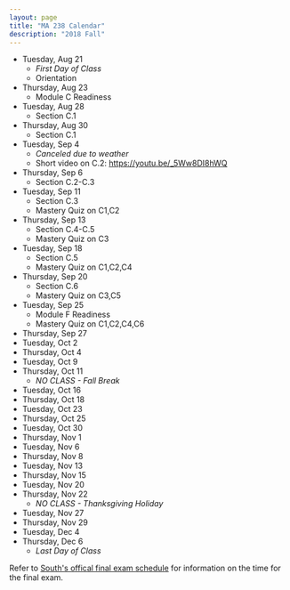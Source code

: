 ```yaml
---
layout: page
title: "MA 238 Calendar"
description: "2018 Fall"
---
```


- Tuesday, Aug 21
  - *First Day of Class*
  - Orientation
- Thursday, Aug 23
  - Module C Readiness
- Tuesday, Aug 28
  - Section C.1
- Thursday, Aug 30
  - Section C.1
- Tuesday, Sep 4
  - *Canceled due to weather*
  - Short video on C.2: <https://youtu.be/_5Ww8DI8hWQ>
- Thursday, Sep 6
  - Section C.2-C.3
- Tuesday, Sep 11
  - Section C.3
  - Mastery Quiz on C1,C2
- Thursday, Sep 13
  - Section C.4-C.5
  - Mastery Quiz on C3
- Tuesday, Sep 18
  - Section C.5
  - Mastery Quiz on C1,C2,C4
- Thursday, Sep 20
  - Section C.6
  - Mastery Quiz on C3,C5
- Tuesday, Sep 25
  - Module F Readiness
  - Mastery Quiz on C1,C2,C4,C6
- Thursday, Sep 27
- Tuesday, Oct 2
- Thursday, Oct 4
- Tuesday, Oct 9
- Thursday, Oct 11
  - *NO CLASS - Fall Break*
- Tuesday, Oct 16
- Thursday, Oct 18
- Tuesday, Oct 23
- Thursday, Oct 25
- Tuesday, Oct 30
- Thursday, Nov 1
- Tuesday, Nov 6
- Thursday, Nov 8
- Tuesday, Nov 13
- Thursday, Nov 15
- Tuesday, Nov 20
- Thursday, Nov 22
  - *NO CLASS - Thanksgiving Holiday*
- Tuesday, Nov 27
- Thursday, Nov 29
- Tuesday, Dec 4
- Thursday, Dec 6
  - *Last Day of Class*

Refer to [South's offical final exam schedule][final-schedule]
for information on the time for the final exam.

[final-schedule]: http://www.southalabama.edu/departments/registrar/finalexamschedule-fall.html
